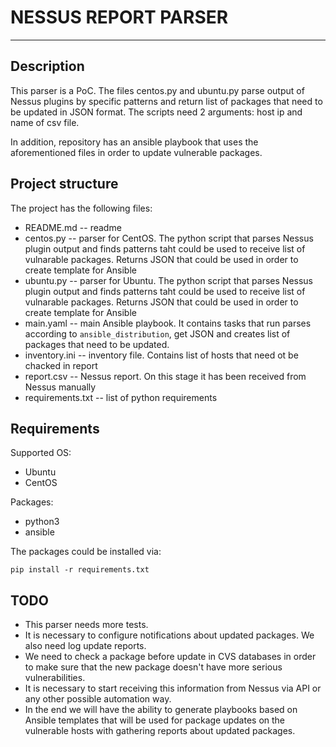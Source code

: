 # NESSUS REPORT PARSER
--------------------------------------

## Description

This parser is a PoC. The files centos.py and ubuntu.py parse output of Nessus plugins by specific patterns 
and return list of packages that need to be updated in JSON format. The scripts need 2 arguments: host ip 
and name of csv file.

In addition, repository has an ansible playbook that uses the aforementioned files in order to update vulnerable 
packages.

## Project structure

The project has the following files:

- README.md -- readme
- centos.py -- parser for CentOS. The python script that parses Nessus plugin output and finds patterns taht could be used to receive list of vulnarable packages. Returns JSON that could be used in order to create template for Ansible
- ubuntu.py -- parser for Ubuntu. The python script that parses Nessus plugin output and finds patterns taht could be used to receive list of vulnarable packages. Returns JSON that could be used in order to create template for Ansible
- main.yaml -- main Ansible playbook. It contains tasks that run parses according to `ansible_distribution`, get JSON and creates list of packages that need to be updated.
- inventory.ini -- inventory file. Contains list of hosts that need ot be chacked in report
- report.csv -- Nessus report. On this stage it has been received from Nessus manually
- requirements.txt -- list of python requirements


## Requirements

Supported OS:
- Ubuntu
- CentOS

Packages:
- python3
- ansible

The packages could be installed via:

```pip install -r requirements.txt```

## TODO

- This parser needs more tests.
- It is necessary to configure notifications about updated packages. We also need log update reports.
- We need to check a package before update in CVS databases in order to make sure that the new package
doesn't have more serious vulnerabilities.
- It is necessary to start receiving this information from Nessus via API or any other possible automation way.
- In the end we will have the ability to generate  playbooks based on Ansible templates that will be used for package 
updates on the vulnerable hosts with gathering reports about updated packages.
